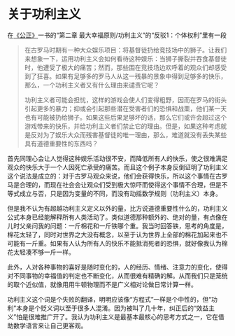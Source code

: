 # 关于功利主义

在[《公正》](https://book.douban.com/subject/5408882/)一书的“第二章 最大幸福原则/功利主义”的“反驳1：个体权利”里有一段

> 在古罗马时期有一种大众娱乐项目：将基督徒扔给竞技场中的狮子。让我们来想象一下，运用功利主义会如何看待这种娱乐：当狮子撕裂并吞食基督徒时，他遭受了极大的痛苦；然而，那些围在竞技场边欢呼着的观众们却感受到了狂喜。如果有足够多的罗马人从这一残暴的景象中得到足够多的快乐，那么，一个功利主义者又有什么理由来谴责它呢？
>
> 功利主义者可能会担忧，这样的游戏会使人们变得粗野，因而在罗马的街头引起更多的暴力；抑或会引起那些潜在受害者们的恐惧和战栗，他们某一天也有可能被扔给狮子。如果这些后果足够坏的话，那么它们或许会超过这个游戏带来的快乐，并给功利主义者们禁止它的理由。但是，如果这种考虑就是反对为了娱乐大众而残害基督徒的唯一理由，那么，难道就没有丢失某些具有道德重要性的东西吗？

首先同理心会让人觉得这种娱乐活动很不安，而降低所有人的快乐，使之很难满足观众的快乐大于一个人因死亡承受的痛苦。而且这个例子本身反倒证明了功利主义这个说法是成立的：对于古罗马观众来说，他们会获得快乐，所以这个事情在古罗马是合理的，而现在社会会让观众们受到极大惊吓而使得这个事情不合理，但是不等式成立与否，只是因为变量的不同，而没有动摇数学规则（功利主义）本身。

但是我不认为有超越功利主义定义以外的量，比方说道德重要性什么的，功利主义公式本身已经能解释所有人类活动了。类似道德那种额外的、绝对的量，有点像在儿时父亲问我的问题：一斤棉花和一斤铁哪个重。我当时回答铁，思考的角度是，棉花太轻了，同时对世界之大没有概念，以至于认为世界上全部的棉花加起来也不可能有一斤重。如果有人认为所有人的快乐不能抵消死者的恐惧，就好像我认为棉花太轻凑不够一斤一样。

此外，人对各种事物的喜好是随时变化的，人的经历、情绪、注意力的变化，使得对不同事物的幸福值的判定也不断变化，从而很难有精确的解。从而我们只是笼统的取个近似值，就像用用牛顿物理而不是广义相对论做日常计算一样。

功利主义这个词是个失败的翻译，明明应该像“方程式”一样是个中性的，但“功利”本身是个贬义词以至于很多人混淆。因为被叫了几十年，纠正后的“效益主义”怕是很难推广开了。我认为功利主义是最基本最核心的思考方式之一，它在借助数学语言来让自己更客观。

